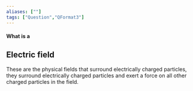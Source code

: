 ```yaml
---
aliases: [""]
tags: ["Question","QFormat3"]
---
```


#### What is a
## Electric field
These are the physical fields that surround electrically charged particles, they surround electrically charged particles and exert a force on all other charged particles in the field.